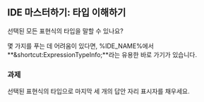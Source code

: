 ## IDE 마스터하기: 타입 이해하기

선택된 모든 표현식의 타입을 말할 수 있나요?

몇 가지를 푸는 데 어려움이 있다면, %IDE_NAME%에서 **&shortcut:ExpressionTypeInfo;**라는 유용한 바로 가기가 있습니다.

### 과제
선택된 표현식의 타입으로 마지막 세 개의 답안 자리 표시자를 채우세요.
